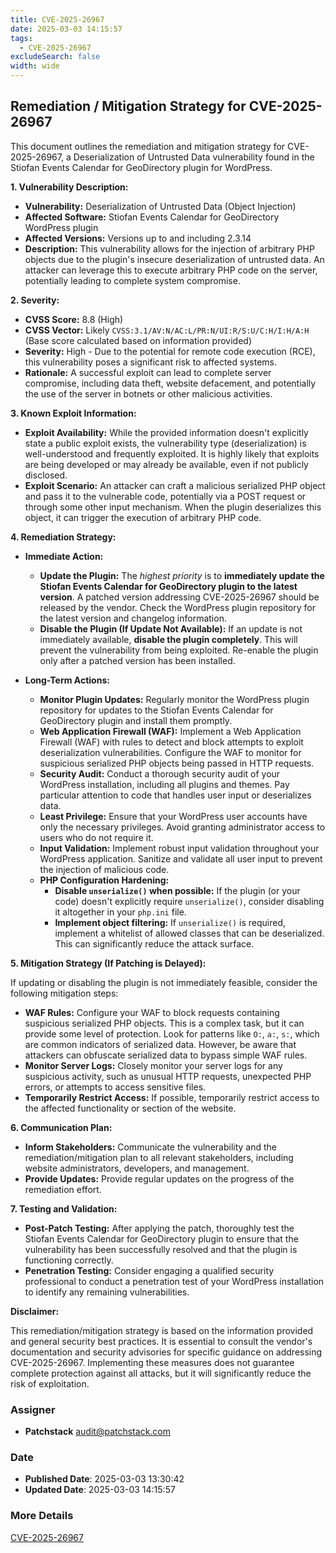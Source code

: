 ```yaml
---
title: CVE-2025-26967
date: 2025-03-03 14:15:57
tags:
  - CVE-2025-26967
excludeSearch: false
width: wide
---
```


## Remediation / Mitigation Strategy for CVE-2025-26967

This document outlines the remediation and mitigation strategy for CVE-2025-26967, a Deserialization of Untrusted Data vulnerability found in the Stiofan Events Calendar for GeoDirectory plugin for WordPress.

**1. Vulnerability Description:**

*   **Vulnerability:** Deserialization of Untrusted Data (Object Injection)
*   **Affected Software:** Stiofan Events Calendar for GeoDirectory WordPress plugin
*   **Affected Versions:** Versions up to and including 2.3.14
*   **Description:** This vulnerability allows for the injection of arbitrary PHP objects due to the plugin's insecure deserialization of untrusted data.  An attacker can leverage this to execute arbitrary PHP code on the server, potentially leading to complete system compromise.

**2. Severity:**

*   **CVSS Score:** 8.8 (High)
*   **CVSS Vector:**  Likely `CVSS:3.1/AV:N/AC:L/PR:N/UI:R/S:U/C:H/I:H/A:H` (Base score calculated based on information provided)
*   **Severity:** High - Due to the potential for remote code execution (RCE), this vulnerability poses a significant risk to affected systems.
*   **Rationale:** A successful exploit can lead to complete server compromise, including data theft, website defacement, and potentially the use of the server in botnets or other malicious activities.

**3. Known Exploit Information:**

*   **Exploit Availability:** While the provided information doesn't explicitly state a public exploit exists, the vulnerability type (deserialization) is well-understood and frequently exploited.  It is highly likely that exploits are being developed or may already be available, even if not publicly disclosed.
*   **Exploit Scenario:** An attacker can craft a malicious serialized PHP object and pass it to the vulnerable code, potentially via a POST request or through some other input mechanism.  When the plugin deserializes this object, it can trigger the execution of arbitrary PHP code.

**4. Remediation Strategy:**

*   **Immediate Action:**
    *   **Update the Plugin:**  The *highest priority* is to **immediately update the Stiofan Events Calendar for GeoDirectory plugin to the latest version**.  A patched version addressing CVE-2025-26967 should be released by the vendor.  Check the WordPress plugin repository for the latest version and changelog information.
    *   **Disable the Plugin (If Update Not Available):** If an update is not immediately available, **disable the plugin completely**.  This will prevent the vulnerability from being exploited.  Re-enable the plugin only after a patched version has been installed.

*   **Long-Term Actions:**
    *   **Monitor Plugin Updates:** Regularly monitor the WordPress plugin repository for updates to the Stiofan Events Calendar for GeoDirectory plugin and install them promptly.
    *   **Web Application Firewall (WAF):** Implement a Web Application Firewall (WAF) with rules to detect and block attempts to exploit deserialization vulnerabilities. Configure the WAF to monitor for suspicious serialized PHP objects being passed in HTTP requests.
    *   **Security Audit:**  Conduct a thorough security audit of your WordPress installation, including all plugins and themes.  Pay particular attention to code that handles user input or deserializes data.
    *   **Least Privilege:** Ensure that your WordPress user accounts have only the necessary privileges.  Avoid granting administrator access to users who do not require it.
    *   **Input Validation:**  Implement robust input validation throughout your WordPress application.  Sanitize and validate all user input to prevent the injection of malicious code.
    *   **PHP Configuration Hardening:**
        *   **Disable `unserialize()` when possible:** If the plugin (or your code) doesn't explicitly require `unserialize()`, consider disabling it altogether in your `php.ini` file.
        *   **Implement object filtering:** If `unserialize()` is required, implement a whitelist of allowed classes that can be deserialized. This can significantly reduce the attack surface.

**5. Mitigation Strategy (If Patching is Delayed):**

If updating or disabling the plugin is not immediately feasible, consider the following mitigation steps:

*   **WAF Rules:**  Configure your WAF to block requests containing suspicious serialized PHP objects.  This is a complex task, but it can provide some level of protection.  Look for patterns like `O:`, `a:`, `s:`, which are common indicators of serialized data.  However, be aware that attackers can obfuscate serialized data to bypass simple WAF rules.
*   **Monitor Server Logs:**  Closely monitor your server logs for any suspicious activity, such as unusual HTTP requests, unexpected PHP errors, or attempts to access sensitive files.
*   **Temporarily Restrict Access:**  If possible, temporarily restrict access to the affected functionality or section of the website.

**6. Communication Plan:**

*   **Inform Stakeholders:** Communicate the vulnerability and the remediation/mitigation plan to all relevant stakeholders, including website administrators, developers, and management.
*   **Provide Updates:**  Provide regular updates on the progress of the remediation effort.

**7. Testing and Validation:**

*   **Post-Patch Testing:** After applying the patch, thoroughly test the Stiofan Events Calendar for GeoDirectory plugin to ensure that the vulnerability has been successfully resolved and that the plugin is functioning correctly.
*   **Penetration Testing:** Consider engaging a qualified security professional to conduct a penetration test of your WordPress installation to identify any remaining vulnerabilities.

**Disclaimer:**

This remediation/mitigation strategy is based on the information provided and general security best practices.  It is essential to consult the vendor's documentation and security advisories for specific guidance on addressing CVE-2025-26967.  Implementing these measures does not guarantee complete protection against all attacks, but it will significantly reduce the risk of exploitation.

### Assigner
- **Patchstack** <audit@patchstack.com>

### Date
- **Published Date**: 2025-03-03 13:30:42
- **Updated Date**: 2025-03-03 14:15:57

### More Details
[CVE-2025-26967](https://www.cvedetails.com/cve/CVE-2025-26967)